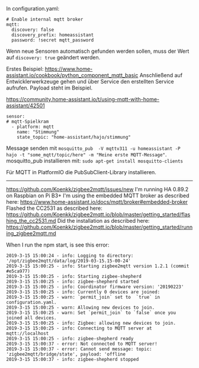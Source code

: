 In configuration.yaml:
```
# Enable internal mqtt broker
mqtt:
  discovery: false
  discovery_prefix: homeassistant
  password: !secret mqtt_password
```

Wenn neue Sensoren automatisch gefunden werden sollen, muss der Wert auf `discovery: true` geändert werden.

Erstes Beispiel: https://www.home-assistant.io/cookbook/python_component_mqtt_basic
Anschließend auf Entwicklerwerkzeuge gehen und über Service den erstellten Service aufrufen. Payload steht im Beispiel.

https://community.home-assistant.io/t/using-mqtt-with-home-assistant/42501
```
sensor:
# mqtt-Spielkram
  - platform: mqtt
    name: "Stimmung"
    state_topic: "home-assistant/hajo/stimmung"
```
Message senden mit `mosquitto_pub  -V mqttv311 -u homeassistant -P hajo -t "some_mqtt/topic/here" -m "Meine erste MQTT-Message"`.
mosquitto_pub installieren mit: `sudo apt-get install mosquitto-clients`


Für MQTT in PlatformIO die PubSubClient-Library installieren.




---


https://github.com/Koenkk/zigbee2mqtt/issues/new
I'm running HA 0.89.2 on Raspbian on Pi B3+
I'm using the embedded MQTT broker as described here: https://www.home-assistant.io/docs/mqtt/broker#embedded-broker
Flashed the CC2531 as described here: https://github.com/Koenkk/zigbee2mqtt.io/blob/master/getting_started/flashing_the_cc2531.md
Did the installation as described here: https://github.com/Koenkk/zigbee2mqtt.io/blob/master/getting_started/running_zigbee2mqtt.md

When I run the npm start, is see this error:

```
2019-3-15 15:00:24 - info: Logging to directory: '/opt/zigbee2mqtt/data/log/2019-03-15.15-00-24'
2019-3-15 15:00:25 - info: Starting zigbee2mqtt version 1.2.1 (commit #e5ca977)
2019-3-15 15:00:25 - info: Starting zigbee-shepherd
2019-3-15 15:00:25 - info: zigbee-shepherd started
2019-3-15 15:00:25 - info: Coordinator firmware version: '20190223'
2019-3-15 15:00:25 - info: Currently 0 devices are joined:
2019-3-15 15:00:25 - warn: `permit_join` set to  `true` in configuration.yaml.
2019-3-15 15:00:25 - warn: Allowing new devices to join.
2019-3-15 15:00:25 - warn: Set `permit_join` to `false` once you joined all devices.
2019-3-15 15:00:25 - info: Zigbee: allowing new devices to join.
2019-3-15 15:00:25 - info: Connecting to MQTT server at mqtt://localhost
2019-3-15 15:00:25 - info: zigbee-shepherd ready
2019-3-15 15:00:37 - error: Not connected to MQTT server!
2019-3-15 15:00:37 - error: Cannot send message: topic: 'zigbee2mqtt/bridge/state', payload: 'offline
2019-3-15 15:00:37 - info: zigbee-shepherd stopped
```
